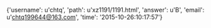 {'username': u'chtq', 'path': u'xz1191/1191.html', 'answer': u'B', 'email': u'chtq199644@163.com', 'time': '2015-10-26:10:17:57'}